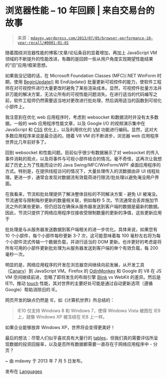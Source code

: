 <!--yml

类别：未分类

日期：2024-05-18 06:22:46

-->

# 浏览器性能 – 10 年回顾 | 来自交易台的故事

> 来源：[`mdavey.wordpress.com/2013/07/05/browser-performance-10-year-recall/#0001-01-01`](https://mdavey.wordpress.com/2013/07/05/browser-performance-10-year-recall/#0001-01-01)

随着围绕浏览器性能的博客/文章/论坛条目的显着增加，再加上 JavaScript VM 领域的不断提升的性能改进，有趣的是回顾一些从用户角度实现期望性能结果的“旧”应用/框架思想。

如果我没记错的话，在 Microsoft Foundation Classes (MFC)/.NET WinForm 时期，使用 [BeginUpdate()](http://msdn.microsoft.com/en-us/library/system.windows.forms.listbox.beginupdate.aspx) 和 EndUpdate() 批量更新可视控件的能力，使软件工程师在对可视控件进行大量更改时避免了某些渲染成本。显然，可视控件批量方法并非万能的解决方案，无法让所有的可视性能问题消失。在进行适当的代码编写之前，软件工程师仍然需要适当地对更改进行批处理，然后调用适当的函数到可视化小部件上。

我注意到在优化 web 应用程序时，考虑到 websocket 和数据流时并没有太多数据。一般的 web 应用程序性能文章，以及 Google I/O 的视频演示集中在 JavaScript 和 [CSS](https://developers.google.com/events/io/sessions/324511365) 优化上，以及利用优化的 [VM](https://developers.google.com/events/io/sessions/324908972) 功能进行编码。显然，这对大多数应用程序来说是最合适的。随着 V8 VM 的不断进步，浏览器 web 应用程序世界比几年前好多了。

回到 websocket 和性能问题。目前似乎很少有数据展示了对 websocket 的传入事件消耗的观点，以及将事件与可视小部件结合的情况。毫不奇怪，这再次让我想起了历史上为了性能而设计的 Java Swing/MFC/WinForm/WPF 桌面应用程序的方式。特别是，在提供线程访问的情况下，大量处理传入的流数据由非 UI 线程处理。更进一步，通常会发现对数据流有效载荷进行限流/批处理以避免淹没用户界面。

在我看来，节流和批处理提供了解决整体目标的不同解决方案 - 避免 UI 被淹没。节流通常与限制每秒更新的数量相关联，例如每秒 5 次。节流通常会丢弃施加节流之外的某些更新，但仍旧旨在确保从服务器发送到客户端的数据是最新的数据。因此，节流只提供了网络应用程序仅接收受限制数量的更新的净值，这些更新应用于

批处理是与从服务器发送数据到客户端相关的进一步优化。具体来说，如果您有 10 个小部件，每个小部件每秒更新 3-7 次，这可能意味着每 100 毫秒左右将为每个小部件流式传输一个数据负载，并进行适当的 DOM 更新。也许更好的考虑是将所有可用的小部件更新批处理为从服务器发送到客户端的单个有效负载，每 200 毫秒一次。

明显的是，网络应用程序的开发在浏览器空间继续向前发展，从开发工具（[Canary](https://www.google.com/intl/en/chrome/browser/canary.html)）到 JavaScript VM。Firefox 的 [OdinMonkey](http://www.extremetech.com/computing/151403-firefox-sticks-it-to-google-with-odinmonkey-which-can-boost-javascript-performance-by-1000-or-more) 和 Google 的 V8 在 JS VM 空间继续前进，忽略了即将发生的布局引擎 [Blink](http://blog.chromium.org/2013/04/blink-rendering-engine-for-chromium.html) vs WebKit 的差异。然后是 IE11，推动 [touch](http://www.windows81.com/2013/06/microsoft-says-ie-11-offers-the-best-touch-performance-on-the-market/) 性能，其对世界的主要好处可能是通过自动更新选项（遵循 Google）帮助消除旧的 IE。

网页开发的缺点仍然是 IE，如《计算机世界》所总结的：

> IE10 仅支持 Windows 8 和 Windows 7，使得 Windows Vista 被困在 IE9 上，就像 Windows XP 被冻结在 IE8 上一样。

如果企业能够放弃 Windows XP，世界将会变得更美好！

最后的想法：尽管人们似乎喜欢具有大量行的 [tables](https://github.com/new-proimage/insanely-big-tables)，但我们真的需要评估所呈现数据的投资回报率，以及是否所有数据都需要一直存在于网络应用程序中 - 分页？

~ 由 mdavey 于 2013 年 7 月 5 日发布。

发布在 [Languages](https://mdavey.wordpress.com/category/languages/)
